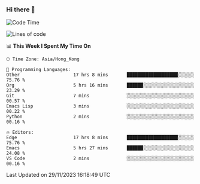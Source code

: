 ### Hi there 👋

<!--
**nicehiro/nicehiro** is a ✨ _special_ ✨ repository because its `README.md` (this file) appears on your GitHub profile.

Here are some ideas to get you started:

- 🔭 I’m currently working on ...
- 🌱 I’m currently learning ...
- 👯 I’m looking to collaborate on ...
- 🤔 I’m looking for help with ...
- 💬 Ask me about ...
- 📫 How to reach me: ...
- 😄 Pronouns: ...
- ⚡ Fun fact: ...
-->

<!--START_SECTION:waka-->
![Code Time](http://img.shields.io/badge/Code%20Time-106%20hrs%2029%20mins-blue)

![Lines of code](https://img.shields.io/badge/From%20Hello%20World%20I%27ve%20Written-2.6%20million%20lines%20of%20code-blue)

📊 **This Week I Spent My Time On** 

```text
🕑︎ Time Zone: Asia/Hong_Kong

💬 Programming Languages: 
Other                    17 hrs 8 mins       ███████████████████░░░░░░   75.76 % 
Org                      5 hrs 16 mins       ██████░░░░░░░░░░░░░░░░░░░   23.29 % 
Git                      7 mins              ░░░░░░░░░░░░░░░░░░░░░░░░░   00.57 % 
Emacs Lisp               3 mins              ░░░░░░░░░░░░░░░░░░░░░░░░░   00.22 % 
Python                   2 mins              ░░░░░░░░░░░░░░░░░░░░░░░░░   00.16 % 

🔥 Editors: 
Edge                     17 hrs 8 mins       ███████████████████░░░░░░   75.76 % 
Emacs                    5 hrs 27 mins       ██████░░░░░░░░░░░░░░░░░░░   24.08 % 
VS Code                  2 mins              ░░░░░░░░░░░░░░░░░░░░░░░░░   00.16 % 
```


 Last Updated on 29/11/2023 16:18:49 UTC
<!--END_SECTION:waka-->
